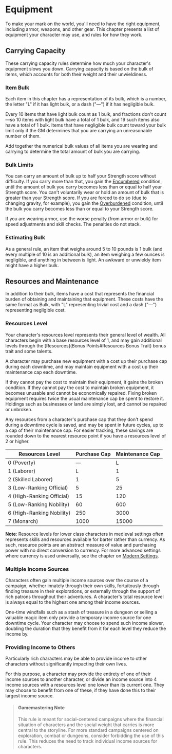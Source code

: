 # Equipment

To make your mark on the world, you'll need to have the right equipment, including armor, weapons, and other gear. This chapter presents a list of equipment your character may use, and rules for how they work.

## Carrying Capacity

These carrying capacity rules determine how much your character's equipment slows you down. Carrying capacity is based on the bulk of items, which accounts for both their weight and their unwieldiness.

### Item Bulk

Each item in this chapter has a representation of its bulk, which is a number, the letter "L" if it has light bulk, or a dash ("—") if it has negligible bulk.

Every 10 items that have light bulk count as 1 bulk, and fractions don't count—so 10 items with light bulk have a total of 1 bulk, and 19 such items also have a total of 1 bulk. Items that have negligible bulk count toward your bulk limit only if the GM determines that you are carrying an unreasonable number of them.

Add together the numerical bulk values of all items you are wearing and carrying to determine the total amount of bulk you are carrying.

### Bulk Limits

You can carry an amount of bulk up to half your Strength score without difficulty. If you carry more than that, you gain the [Encumbered](Conditions#) condition, until the amount of bulk you carry becomes less than or equal to half your Strength score. You can't voluntarily wear or hold an amount of bulk that is greater than your Strength score. If you are forced to do so (due to changing gravity, for example), you gain the [Overburdened](Conditions#) condition, until the bulk you carry becomes less than or equal to your Strength score.

If you are wearing armor, use the worse penalty (from armor or bulk) for speed adjustments and skill checks. The penalties do not stack.

### Estimating Bulk

As a general rule, an item that weighs around 5 to 10 pounds is 1 bulk (and every multiple of 10 is an additional bulk), an item weighing a few ounces is negligible, and anything in between is light. An awkward or unwieldy item might have a higher bulk.

## Resources and Maintenance

In addition to their bulk, items have a cost that represents the financial burden of obtaining and maintaining that equipment. These costs have the same format as Bulk, with "L" representing trivial cost and a dash ("—") representing negligible cost.

### Resources Level

Your character's resources level represents their general level of wealth. All characters begin with a base resources level of 1, and may gain additional levels through the [Resources](Bonus Points#Resources Bonus Trait) bonus trait and some talents.

A character may purchase new equipment with a cost up their purchase cap during each downtime, and may maintain equipment with a cost up their maintenance cap each downtime.

If they cannot pay the cost to maintain their equipment, it gains the broken condition. If they cannot pay the cost to maintain broken equipment, it becomes unusable and cannot be economically repaired. Fixing broken equipment requires twice the usual maintenance cap be spent to restore it. Holdings such as businesses or land are simply lost, and cannot be repaired or unbroken.

Any resources from a character's purchase cap that they don't spend during a downtime cycle is saved, and may be spent in future cycles, up to a cap of their maintenance cap. For easier tracking, these savings are rounded down to the nearest resource point if you have a resources level of 2 or higher.

| Resources Level           | Purchase Cap | Maintenance Cap |
|---------------------------|--------------|-----------------|
| 0 (Poverty)               | —            | L               |
| 1 (Laborer)               | L            | 1               |
| 2 (Skilled Laborer)       | 1            | 5               |
| 3 (Low-Ranking Official)  | 5            | 25              |
| 4 (High-Ranking Official) | 15           | 120             |
| 5 (Low-Ranking Nobility)  | 60           | 600             |
| 6 (High-Ranking Nobility) | 250          | 3000            |
| 7 (Monarch)               | 1000         | 15000           |

**Note**: Resource levels for lower class characters in medieval settings often represents skills and resources available for barter rather than currency. As such, resource points are an abstract measure of value and purchasing power with no direct conversion to currency. For more advanced settings where currency is used universally, see the chapter on [Modern Settings](#Resources).

### Multiple Income Sources

Characters often gain multiple income sources over the course of a campaign, whether innately through their own skills, fortuitously through finding treasure in their explorations, or externally through the support of rich patrons throughout their adventures. A character's total resource level is always equal to the highest one among their income sources.

One-time windfalls such as a stash of treasure in a dungeon or selling a valuable magic item only provide a temporary income source for one downtime cycle. Your character may choose to spend such income slower, doubling the duration that they benefit from it for each level they reduce the income by.

### Providing Income to Others

Particularly rich characters may be able to provide income to other characters without significantly impacting their own lives.

For this purpose, a character may provide the entirety of one of their income sources to another character, or divide an income source into 4 income sources with a resources level one lower than its current one. They may choose to benefit from one of these, if they have done this to their largest income source.

> #### Gamemastering Note
>
> This rule is meant for social-centered campaigns where the financial situation of characters and the social weight that carries is more central to the storyline. For more standard campaigns centered on exploration, combat or dungeons, consider forbidding the use of this rule. This reduces the need to track individual income sources for characters.